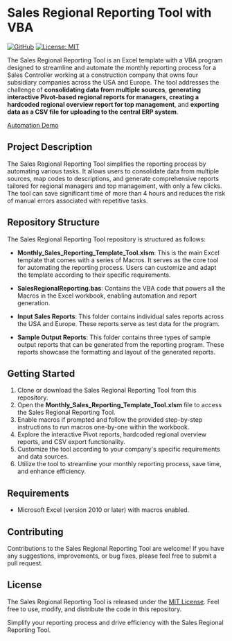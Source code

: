 # Sales Regional Reporting Tool with VBA
[![GitHub][github_badge]][github_link]
[![License: MIT](https://img.shields.io/badge/License-MIT-yellow.svg)](https://opensource.org/licenses/MIT)

The Sales Regional Reporting Tool is an Excel template with a VBA program designed to streamline and automate the monthly reporting process for a Sales Controller working at a construction company that owns four subsidiary companies across the USA and Europe. The tool addresses the challenge of **consolidating data from multiple sources**, **generating interactive Pivot-based regional reports for managers**, **creating a hardcoded regional overview report for top management**, and **exporting data as a CSV file for uploading to the central ERP system**.

[Automation Demo](./Input%20Sales%20Reports/ReportingTool.gif)

## Project Description

The Sales Regional Reporting Tool simplifies the reporting process by automating various tasks. It allows users to consolidate data from multiple sources, map codes to descriptions, and generate comprehensive reports tailored for regional managers and top management, with only a few clicks. The tool can save significant time of more than 4 hours and reduces the risk of manual errors associated with repetitive tasks.

## Repository Structure

The Sales Regional Reporting Tool repository is structured as follows:

- **Monthly_Sales_Reporting_Template_Tool.xlsm**: This is the main Excel template that comes with a series of Macros. It serves as the core tool for automating the reporting process. Users can customize and adapt the template according to their specific requirements.

- **SalesRegionalReporting.bas**: Contains the VBA code that powers all the Macros in the Excel workbook, enabling automation and report generation.

- **Input Sales Reports**: This folder contains individual sales reports across the USA and Europe. These reports serve as test data for the program.

- **Sample Output Reports**: This folder contains three types of sample output reports that can be generated from the reporting program. These reports showcase the formatting and layout of the generated reports.

## Getting Started

1. Clone or download the Sales Regional Reporting Tool from this repository.
2. Open the **Monthly_Sales_Reporting_Template_Tool.xlsm** file to access the Sales Regional Reporting Tool.
3. Enable macros if prompted and follow the provided step-by-step instructions to run macros one-by-one within the workbook.
4. Explore the interactive Pivot reports, hardcoded regional overview reports, and CSV export functionality.
5. Customize the tool according to your company's specific requirements and data sources.
6. Utilize the tool to streamline your monthly reporting process, save time, and enhance efficiency.

## Requirements

- Microsoft Excel (version 2010 or later) with macros enabled.

## Contributing

Contributions to the Sales Regional Reporting Tool are welcome! If you have any suggestions, improvements, or bug fixes, please feel free to submit a pull request.

## License

The Sales Regional Reporting Tool is released under the [MIT License](https://choosealicense.com/licenses/mit/). Feel free to use, modify, and distribute the code in this repository.

Simplify your reporting process and drive efficiency with the Sales Regional Reporting Tool.

[github_badge]: https://badgen.net/badge/icon/GitHub?icon=github&color=black&label
[github_link]: https://github.com/MaxineXiong
